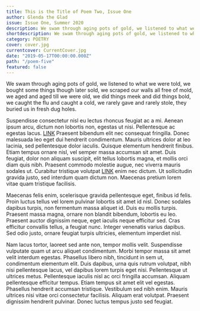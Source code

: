 ```yaml
---
title: This is the Title of Poem Two, Issue One
author: Glenda the Glad
issue: Issue One, Summer 2020
description: We swam through aging pots of gold, we listened to what we were told, we bought some things though later sold, we scraped our walls all free of mold, we aged and aged till we were old, we did things meek and did things bold, we caught the flu and caught a cold, we rarely gave and rarely stole, they buried us in fresh dug holes. <p>We swam through aging pots of gold, we listened to what we were told, we bought some things though later sold, we scraped our walls all free of mold, we aged and aged till we were old, we did things meek and did things bold, we caught the flu and caught a cold, we rarely gave and rarely stole, they buried us in fresh dug holes.</p><p>We swam through aging pots of gold, we listened to what we were told, <a href="https://www.havenquarterly.com/Glenda-Will-Have-Her-Revenge/">[<i>>>continue>></i>]</a></p>
shortdescription: We swam through aging pots of gold, we listened to what we were told, we bought some things though later sold, we scraped our walls all free of mold, we aged and aged till we were old, we did things meek and <a href="https://www.havenquarterly.com/Glenda-Will-Have-Her-Revenge/">[<i>>>continue>></i>]</a>
category: POETRY
cover: cover.jpg
currentcover: CurrentCover.jpg
date: "2019-05-17T00:00:00.000Z"
path: "/poem-five"
featured: false
---
```


We swam through aging pots of gold, we listened to what we were told, we bought some things though later sold, we scraped our walls all free of mold, we aged and aged till we were old, we did things meek and did things bold, we caught the flu and caught a cold, we rarely gave and rarely stole, they buried us in fresh dug holes.

Suspendisse consectetur nisl eu lectus rhoncus feugiat ac a mi. Aenean ipsum arcu, dictum non lobortis non, egestas ut nisi. Pellentesque ac egestas lacus. [LINK](https://attackingpixels.com) Praesent bibendum elit nec consequat fringilla. Donec malesuada leo eget dui hendrerit condimentum. Mauris ultrices dolor at leo lacinia, sed pellentesque dolor iaculis. Quisque elementum hendrerit finibus. Etiam tempus ornare nisl, vel semper massa accumsan sit amet. Duis feugiat, dolor non aliquam suscipit, elit tellus lobortis magna, et mollis orci diam quis nibh. Praesent commodo molestie augue, nec viverra mauris sodales ut. Curabitur tristique volutpat [LINK](https://attackingpixels.com) enim nec dictum. Ut sollicitudin gravida justo, sed interdum quam dictum non. Maecenas pretium lorem vitae quam tristique facilisis.

Maecenas felis enim, scelerisque gravida pellentesque eget, finibus id felis. Proin luctus tellus vel lorem pulvinar lobortis sit amet id nisl. Donec sodales dapibus turpis, non fermentum massa aliquet id. Duis eu mollis turpis. Praesent massa magna, ornare non blandit bibendum, lobortis eu leo. Praesent auctor dignissim neque, eget iaculis neque efficitur sed. Cras efficitur convallis tellus, a feugiat nunc. Integer venenatis varius dapibus. Sed odio justo, ornare feugiat turpis ultricies, elementum imperdiet nisl.

Nam lacus tortor, laoreet sed ante non, tempor mollis velit. Suspendisse vulputate quam ut arcu aliquet condimentum. Morbi tempor massa sit amet velit interdum egestas. Phasellus libero nibh, tincidunt in sem ut, condimentum elementum elit. Duis dapibus, urna quis rutrum volutpat, nibh nisi pellentesque lacus, vel dapibus lorem turpis eget nisi. Pellentesque ut ultrices metus. Pellentesque iaculis nisl ac orci fringilla accumsan. Aliquam pellentesque efficitur tempus. Etiam tempus sit amet elit vel egestas. Phasellus hendrerit accumsan tristique. Vestibulum sed nibh enim. Mauris ultrices nisi vitae orci consectetur facilisis. Aliquam erat volutpat. Praesent dignissim hendrerit pulvinar. Donec luctus tempus justo sed feugiat.
